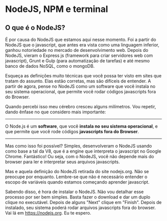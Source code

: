 # NodeJS, NPM e terminal

## O que é o NodeJS?

É por causa do NodeJS que estamos aqui nesse momento. Foi a partir do NodeJS que o javascript, que antes era vista como uma linguagem inferior, ganhou notoriedade no mercado de desenvolvimento web. Depois do NodeJS, vieram o Express js (framework para criar servidores web com javascript), Grunt e Gulp (para automatização de tarefas) e até mesmo banco de dados NoSQL, como o mongoDB.

Esqueça as definições muito técnicas que você possa ter visto em sites que tratam do assunto. Elas estão corretas, mas são difíceis de entender. A partir de agora, pense no NodeJS como um software que você instala no seu sistema operacional, que permite você rodar códigos javascripts fora do Browser.

Quando percebi isso meu cérebro cresceu alguns milímetros. Vou repetir, dando ênfase no que considero mais importante:



---


 O Node.js é um **software**, que você **instala no seu sistema operacional**, e que permite que você rode códigos **javascripts fora do Browser**.



---



Mas como isso foi possível? Simples, desenvolveram o NodeJS usando como base a tal da V8, que é a engine que interpreta o javascript no Google Chrome. Fantástico! Ou seja, com o NodeJS, você não depende mais do browser para ler e interpretar seus arquivos javascripts.

Mas e aquela definição do NodeJS retirada do site nodejs.org. Não se preocupe por enquanto. Lembre-se que não é necessário entender o escopo de variáveis quando estamos começando aprender javascript.

Sabendo disso, é hora de instalar o NodeJS. Não vou detalhar esse processo por ser bem simples. Basta fazer o download e dar um duplo clique no executável. Depois de alguns "Next" clique em "Finish". Depois de instalado, seu sistema poderá rodar arquivos javascripts fora do browser. Vai lá em https://nodejs.org. Eu te espero.

